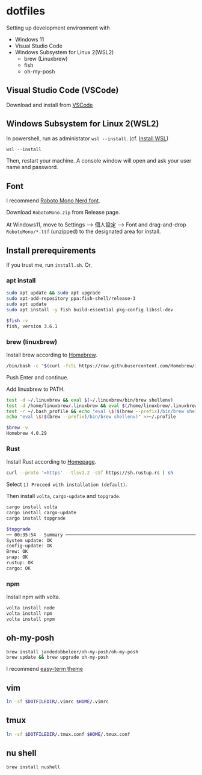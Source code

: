 # dotfiles

Setting up development environment with

* Windows 11
* Visual Studio Code
* Windows Subsystem for Linux 2(WSL2)
  * brew (Linuxbrew)
  * fish
  * oh-my-posh

## Visual Studio Code (VSCode)

Download and install from [VSCode](https://code.visualstudio.com)

## Windows Subsystem for Linux 2(WSL2)

In powershell, run as administator `wsl --install`. (cf. [Install WSL](https://learn.microsoft.com/en-us/windows/wsl/install#install-wsl-commandWindows))

```powershell
wsl --install
```

Then, restart your machine.
A console window will open and ask your user name and password.

## Font

I recommend [Roboto Mono Nerd font](https://github.com/ryanoasis/nerd-fonts/tree/master/patched-fonts/RobotoMono).

Download `RobotoMono.zip` from Release page.

At Windows11, move to Settings --> 個人設定 --> Font and drag-and-drop `RobotoMono/*.ttf` (unzipped) to the designated area for install.

## Install prerequirements

If you trust me, run `install.sh`. Or,

### apt install

```bash
sudo apt update && sudo apt upgrade
sudo apt-add-repository ppa:fish-shell/release-3
sudo apt update
sudo apt install -y fish build-essential pkg-config libssl-dev
```

```bash
$fish -v
fish, version 3.6.1
```

### brew (linuxbrew)

Install brew according to [Homebrew](https://brew.sh/).

```bash
/bin/bash -c "$(curl -fsSL https://raw.githubusercontent.com/Homebrew/install/HEAD/install.sh)"
```

Push Enter and continue.

Add linuxbrew to PATH.

```bash
test -d ~/.linuxbrew && eval $(~/.linuxbrew/bin/brew shellenv)
test -d /home/linuxbrew/.linuxbrew && eval $(/home/linuxbrew/.linuxbrew/bin/brew shellenv)
test -r ~/.bash_profile && echo "eval \$($(brew --prefix)/bin/brew shellenv)" >>~/.bash_profile
echo "eval \$($(brew --prefix)/bin/brew shellenv)" >>~/.profile
```

```bash
$brew -v
Homebrew 4.0.29
```

### Rust

Install Rust according to [Homepage](https://www.rust-lang.org/learn/get-started).

```bash
curl --proto '=https' --tlsv1.2 -sSf https://sh.rustup.rs | sh
```

Select `1) Proceed with installation (default)`.

Then install `volta`, `cargo-update` and `topgrade`.

```bash
cargo install volta
cargo install cargo-update
cargo install topgrade
```

```bash
$topgrade
── 00:35:54 - Summary ──────────────────────────────────────────────────────────
System update: OK
config-update: OK
Brew: OK
snap: OK
rustup: OK
cargo: OK
```

### npm

Install npm with volta.

```bash
volta install node
volta install npm
volta install pnpm
```

## oh-my-posh

```bash
brew install jandedobbeleer/oh-my-posh/oh-my-posh
brew update && brew upgrade oh-my-posh
```

I recommend [easy-term theme](https://github.com/JanDeDobbeleer/oh-my-posh/blob/main/themes/easy-term.omp.json)

## vim

```bash
ln -sf $DOTFILEDIR/.vimrc $HOME/.vimrc
```

## tmux

```bash
ln -sf $DOTFILEDIR/.tmux.conf $HOME/.tmux.conf
```

## nu shell

```sh
brew install nushell
```
